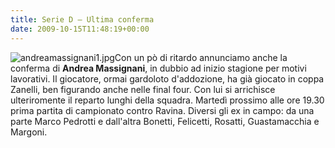 ```yaml
---
title: Serie D – Ultima conferma
date: 2009-10-15T11:48:19+00:00
---
```

![andreamassignani1.jpg](http://www.basketgardolo.it/wp-content/uploads/2009/10/andreamassignani1.jpg)Con un pò di ritardo annunciamo anche la conferma di **Andrea Massignani**, in dubbio ad inizio stagione per motivi lavorativi. Il giocatore, ormai gardoloto d'addozione, ha già giocato in coppa Zanelli, ben figurando anche nelle final four. Con lui si arrichisce ulteriromente il reparto lunghi della squadra. Martedì prossimo alle ore 19.30 prima partita di campionato contro Ravina. Diversi gli ex in campo: da una parte Marco Pedrotti e dall'altra Bonetti, Felicetti, Rosatti, Guastamacchia e Margoni.